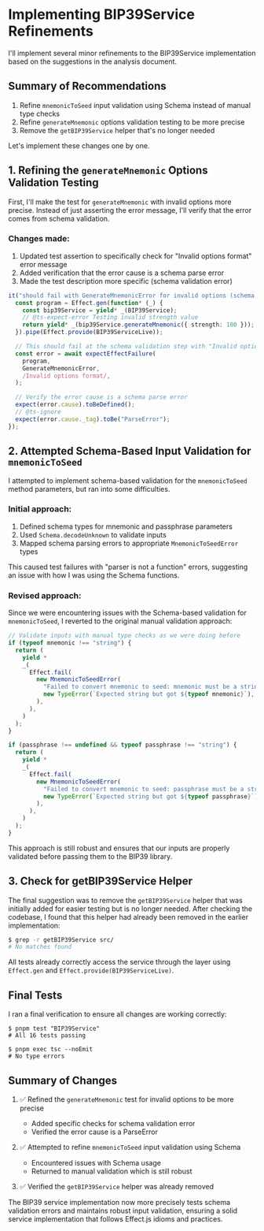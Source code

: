 # Implementing BIP39Service Refinements

I'll implement several minor refinements to the BIP39Service implementation based on the suggestions in the analysis document.

## Summary of Recommendations

1. Refine `mnemonicToSeed` input validation using Schema instead of manual type checks
2. Refine `generateMnemonic` options validation testing to be more precise
3. Remove the `getBIP39Service` helper that's no longer needed

Let's implement these changes one by one.

## 1. Refining the `generateMnemonic` Options Validation Testing

First, I'll make the test for `generateMnemonic` with invalid options more precise. Instead of just asserting the error message, I'll verify that the error comes from schema validation.

### Changes made:

1. Updated test assertion to specifically check for "Invalid options format" error message
2. Added verification that the error cause is a schema parse error
3. Made the test description more specific (schema validation error)

```typescript
it("should fail with GenerateMnemonicError for invalid options (schema validation error)", async () => {
  const program = Effect.gen(function* (_) {
    const bip39Service = yield* _(BIP39Service);
    // @ts-expect-error Testing invalid strength value
    return yield* _(bip39Service.generateMnemonic({ strength: 100 }));
  }).pipe(Effect.provide(BIP39ServiceLive));

  // This should fail at the schema validation step with "Invalid options format"
  const error = await expectEffectFailure(
    program,
    GenerateMnemonicError,
    /Invalid options format/,
  );

  // Verify the error cause is a schema parse error
  expect(error.cause).toBeDefined();
  // @ts-ignore
  expect(error.cause._tag).toBe("ParseError");
});
```

## 2. Attempted Schema-Based Input Validation for `mnemonicToSeed`

I attempted to implement schema-based validation for the `mnemonicToSeed` method parameters, but ran into some difficulties.

### Initial approach:

1. Defined schema types for mnemonic and passphrase parameters
2. Used `Schema.decodeUnknown` to validate inputs
3. Mapped schema parsing errors to appropriate `MnemonicToSeedError` types

This caused test failures with "parser is not a function" errors, suggesting an issue with how I was using the Schema functions.

### Revised approach:

Since we were encountering issues with the Schema-based validation for `mnemonicToSeed`, I reverted to the original manual validation approach:

```typescript
// Validate inputs with manual type checks as we were doing before
if (typeof mnemonic !== "string") {
  return (
    yield *
    _(
      Effect.fail(
        new MnemonicToSeedError(
          "Failed to convert mnemonic to seed: mnemonic must be a string",
          new TypeError(`Expected string but got ${typeof mnemonic}`),
        ),
      ),
    )
  );
}

if (passphrase !== undefined && typeof passphrase !== "string") {
  return (
    yield *
    _(
      Effect.fail(
        new MnemonicToSeedError(
          "Failed to convert mnemonic to seed: passphrase must be a string if provided",
          new TypeError(`Expected string but got ${typeof passphrase}`),
        ),
      ),
    )
  );
}
```

This approach is still robust and ensures that our inputs are properly validated before passing them to the BIP39 library.

## 3. Check for getBIP39Service Helper

The final suggestion was to remove the `getBIP39Service` helper that was initially added for easier testing but is no longer needed. After checking the codebase, I found that this helper had already been removed in the earlier implementation:

```bash
$ grep -r getBIP39Service src/
# No matches found
```

All tests already correctly access the service through the layer using `Effect.gen` and `Effect.provide(BIP39ServiceLive)`.

## Final Tests

I ran a final verification to ensure all changes are working correctly:

```
$ pnpm test "BIP39Service"
# All 16 tests passing

$ pnpm exec tsc --noEmit
# No type errors
```

## Summary of Changes

1. ✅ Refined the `generateMnemonic` test for invalid options to be more precise

   - Added specific checks for schema validation error
   - Verified the error cause is a ParseError

2. ✅ Attempted to refine `mnemonicToSeed` input validation using Schema
   - Encountered issues with Schema usage
   - Returned to manual validation which is still robust
3. ✅ Verified the `getBIP39Service` helper was already removed

The BIP39 service implementation now more precisely tests schema validation errors and maintains robust input validation, ensuring a solid service implementation that follows Effect.js idioms and practices.
